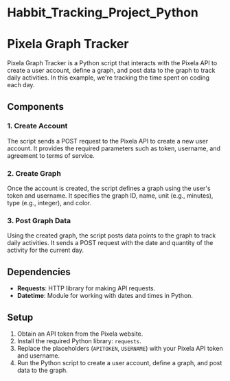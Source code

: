 # Habbit_Tracking_Project_Python

# Pixela Graph Tracker

Pixela Graph Tracker is a Python script that interacts with the Pixela API to create a user account, define a graph, and post data to the graph to track daily activities. In this example, we're tracking the time spent on coding each day.

## Components

### 1. Create Account

The script sends a POST request to the Pixela API to create a new user account. It provides the required parameters such as token, username, and agreement to terms of service.

### 2. Create Graph

Once the account is created, the script defines a graph using the user's token and username. It specifies the graph ID, name, unit (e.g., minutes), type (e.g., integer), and color.

### 3. Post Graph Data

Using the created graph, the script posts data points to the graph to track daily activities. It sends a POST request with the date and quantity of the activity for the current day.

## Dependencies

- **Requests**: HTTP library for making API requests.
- **Datetime**: Module for working with dates and times in Python.

## Setup

1. Obtain an API token from the Pixela website.
2. Install the required Python library: `requests`.
3. Replace the placeholders (`APITOKEN`, `USERNAME`) with your Pixela API token and username.
4. Run the Python script to create a user account, define a graph, and post data to the graph.

